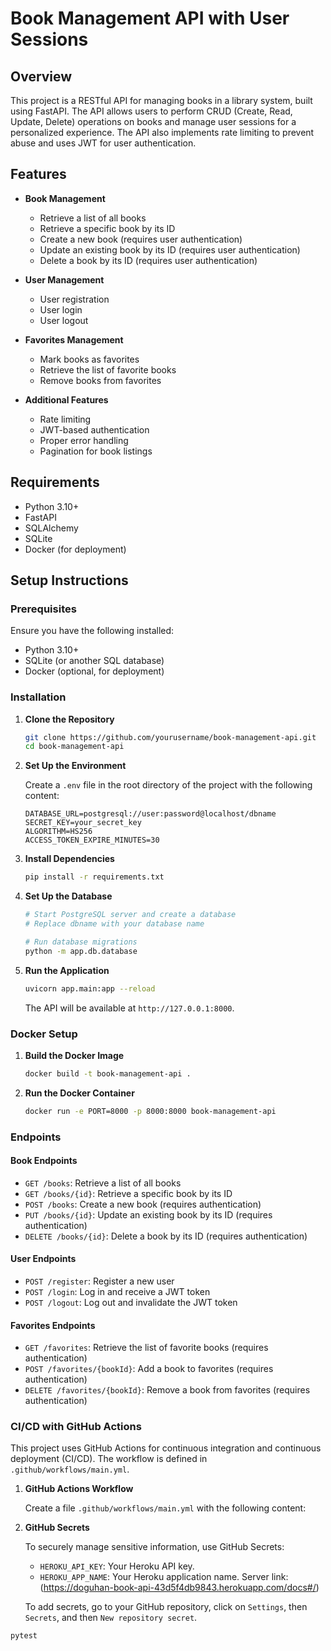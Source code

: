 # Book Management API with User Sessions

## Overview

This project is a RESTful API for managing books in a library system, built using FastAPI. The API allows users to perform CRUD (Create, Read, Update, Delete) operations on books and manage user sessions for a personalized experience. The API also implements rate limiting to prevent abuse and uses JWT for user authentication.

## Features

- **Book Management**
  - Retrieve a list of all books
  - Retrieve a specific book by its ID
  - Create a new book (requires user authentication)
  - Update an existing book by its ID (requires user authentication)
  - Delete a book by its ID (requires user authentication)

- **User Management**
  - User registration
  - User login
  - User logout

- **Favorites Management**
  - Mark books as favorites
  - Retrieve the list of favorite books
  - Remove books from favorites

- **Additional Features**
  - Rate limiting
  - JWT-based authentication
  - Proper error handling
  - Pagination for book listings

## Requirements

- Python 3.10+
- FastAPI
- SQLAlchemy
- SQLite
- Docker (for deployment)

## Setup Instructions

### Prerequisites

Ensure you have the following installed:
- Python 3.10+
- SQLite (or another SQL database)
- Docker (optional, for deployment)

### Installation

1. **Clone the Repository**

    ```bash
    git clone https://github.com/yourusername/book-management-api.git
    cd book-management-api
    ```

2. **Set Up the Environment**

    Create a `.env` file in the root directory of the project with the following content:

    ```plaintext
    DATABASE_URL=postgresql://user:password@localhost/dbname
    SECRET_KEY=your_secret_key
    ALGORITHM=HS256
    ACCESS_TOKEN_EXPIRE_MINUTES=30
    ```

3. **Install Dependencies**

    ```bash
    pip install -r requirements.txt
    ```

4. **Set Up the Database**

    ```bash
    # Start PostgreSQL server and create a database
    # Replace dbname with your database name

    # Run database migrations
    python -m app.db.database
    ```

5. **Run the Application**

    ```bash
    uvicorn app.main:app --reload
    ```

    The API will be available at `http://127.0.0.1:8000`.

### Docker Setup

1. **Build the Docker Image**

    ```bash
    docker build -t book-management-api .
    ```

2. **Run the Docker Container**

    ```bash
    docker run -e PORT=8000 -p 8000:8000 book-management-api
    ```

### Endpoints

#### Book Endpoints

- `GET /books`: Retrieve a list of all books
- `GET /books/{id}`: Retrieve a specific book by its ID
- `POST /books`: Create a new book (requires authentication)
- `PUT /books/{id}`: Update an existing book by its ID (requires authentication)
- `DELETE /books/{id}`: Delete a book by its ID (requires authentication)

#### User Endpoints

- `POST /register`: Register a new user
- `POST /login`: Log in and receive a JWT token
- `POST /logout`: Log out and invalidate the JWT token

#### Favorites Endpoints

- `GET /favorites`: Retrieve the list of favorite books (requires authentication)
- `POST /favorites/{bookId}`: Add a book to favorites (requires authentication)
- `DELETE /favorites/{bookId}`: Remove a book from favorites (requires authentication)

### CI/CD with GitHub Actions

This project uses GitHub Actions for continuous integration and continuous deployment (CI/CD). The workflow is defined in `.github/workflows/main.yml`.

1. **GitHub Actions Workflow**

    Create a file `.github/workflows/main.yml` with the following content:

2. **GitHub Secrets**

    To securely manage sensitive information, use GitHub Secrets:

    - `HEROKU_API_KEY`: Your Heroku API key.
    - `HEROKU_APP_NAME`: Your Heroku application name.
  Server link: (https://doguhan-book-api-43d5f4db9843.herokuapp.com/docs#/)

    To add secrets, go to your GitHub repository, click on `Settings`, then `Secrets`, and then `New repository secret`.

```bash
pytest
